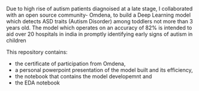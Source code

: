 Due to high rise of autism patients diagnoised at a late stage, I collaborated with an open source community- Omdena, to build a Deep Learning model which detects ASD traits (Autism Disorder) among toddlers not more than 3 years old.
The model which operates on an accuracy of 82% is intended to aid over 20 hospitals in india in promptly identifying early signs of autism in children

This repository contains:
* the certificate of participation from Omdena,
* a personal powerpoint presentation of the model built and its efficiency,
* the notebook that contains the model developemnt and
* the EDA notebook

